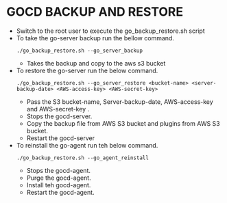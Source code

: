 # GOCD BACKUP AND RESTORE
- Switch to the root user to execute the go_backup_restore.sh script
- To take the go-server backup run the bellow command.
    ``` 
    ./go_backup_restore.sh --go_server_backup
    ``` 
    - Takes the backup and copy to the aws s3 bucket
- To restore the go-server run the below command.
    ```
    ./go_backup_restore.sh --go_server_restore <bucket-name> <server-backup-date> <AWS-access-key> <AWS-secret-key>
    ```
   - Pass the S3 bucket-name, Server-backup-date, AWS-access-key and AWS-secret-key .
   - Stops the gocd-server.
   - Copy the backup file from AWS S3 bucket and plugins from AWS S3 bucket.
   - Restart the gocd-server
- To reinstall the go-agent run teh below command.
    ```
    ./go_backup_restore.sh --go_agent_reinstall
    ```
    - Stops the gocd-agent.
    - Purge the gocd-agent.
    - Install teh gocd-agent.
    - Restart the gocd-agent.